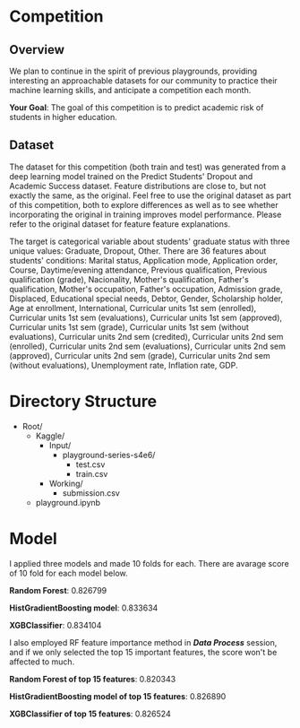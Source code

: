# Competition
## Overview
We plan to continue in the spirit of previous playgrounds, providing interesting an approachable datasets for our community to practice their machine learning skills, and anticipate a competition each month.

**Your Goal**: The goal of this competition is to predict academic risk of students in higher education.

## Dataset
The dataset for this competition (both train and test) was generated from a deep learning model trained on the Predict Students' Dropout and Academic Success dataset. Feature distributions are close to, but not exactly the same, as the original. Feel free to use the original dataset as part of this competition, both to explore differences as well as to see whether incorporating the original in training improves model performance. Please refer to the original dataset for feature feature explanations.

The target is categorical variable about students' graduate status with three unique values: Graduate, Dropout, Other. There are 36 features about students' conditions: Marital status, Application mode, Application order, Course, Daytime/evening attendance, Previous qualification, Previous qualification (grade), Nacionality, Mother's qualification, Father's qualification, Mother's occupation, Father's occupation, Admission grade, Displaced, Educational special needs, Debtor, Gender, Scholarship holder, Age at enrollment, International, Curricular units 1st sem (enrolled), Curricular units 1st sem (evaluations), Curricular units 1st sem (approved), Curricular units 1st sem (grade), Curricular units 1st sem (without evaluations), Curricular units 2nd sem (credited), Curricular units 2nd sem (enrolled), Curricular units 2nd sem (evaluations), Curricular units 2nd sem (approved), Curricular units 2nd sem (grade), Curricular units 2nd sem (without evaluations), Unemployment rate, Inflation rate, GDP.

# Directory Structure
- Root/
  - Kaggle/
    - Input/
        - playground-series-s4e6/
            - test.csv
            - train.csv
    - Working/
        - submission.csv
  - playground.ipynb

# Model
I applied three models and made 10 folds for each. There are avarage score of 10 fold for each model below.

**Random Forest**: 0.826799

**HistGradientBoosting model**: 0.833634

**XGBClassifier**: 0.834104

I also employed RF feature importance method in ***Data Process*** session, and if we only selected the top 15 important features, the score won't be affected to much.

**Random Forest of top 15 features**: 0.820343

**HistGradientBoosting model of top 15 features**: 0.826890

**XGBClassifier of top 15 features**: 0.826524
